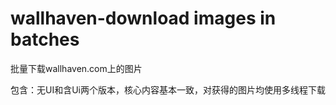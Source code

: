 # wallhaven-download images in batches
批量下载wallhaven.com上的图片

包含：无UI和含Ui两个版本，核心内容基本一致，对获得的图片均使用多线程下载
